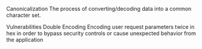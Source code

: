 Canonicalization
  The process of converting/decoding data into a common character set.

Vulnerabilities
  Double Encoding
    Encoding user request parameters twice in hex in order to bypass security controls or cause unexpected behavior from the application